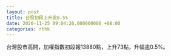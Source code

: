 ```yaml
---
layout: post
title: 台股初段上升逾0.5%
date: 2020-11-25 09:04:20.000000000 +08:00
categories: rthk
---
```


台灣股市高開，加權指數初段報13880點，上升73點，升幅逾0.5%。
